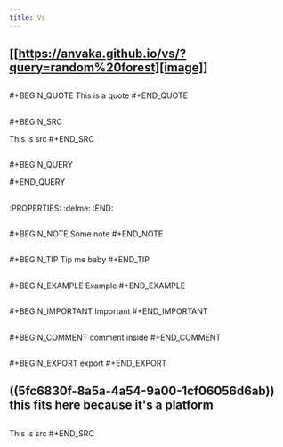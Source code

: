 ```yaml
---
title: Vs
---
```


## [[https://anvaka.github.io/vs/?query=random%20forest][image]]
##
##
#+BEGIN_QUOTE
This is a quote
#+END_QUOTE
##
#+BEGIN_SRC 

This is src
#+END_SRC
##
#+BEGIN_QUERY

#+END_QUERY
##
:PROPERTIES:
:delme: 
:END:
##
#+BEGIN_NOTE
Some note
#+END_NOTE
##
#+BEGIN_TIP
Tip me baby
#+END_TIP
##
#+BEGIN_EXAMPLE
Example
#+END_EXAMPLE
##
#+BEGIN_IMPORTANT
Important
#+END_IMPORTANT
##
#+BEGIN_COMMENT
comment inside
#+END_COMMENT
##
#+BEGIN_EXPORT
export
#+END_EXPORT
## ((5fc6830f-8a5a-4a54-9a00-1cf06056d6ab)) this fits here because it's a platform
##
This is src
#+END_SRC
